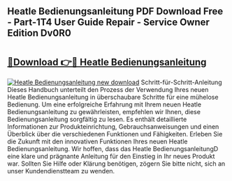 ## Heatle Bedienungsanleitung PDF Download Free - Part-1T4 User Guide Repair - Service Owner Edition Dv0R0

# <h2><a href="http://df313x.blite.top/?on=Heatle+Bedienungsanleitung">🔗Download 👉🔴 Heatle Bedienungsanleitung</a></h2>

[![Heatle Bedienungsanleitung new download](https://i.imgur.com/lujVjoI.png)](http://df313x.blite.top/?on=Heatle+Bedienungsanleitung)
Schritt-für-Schritt-Anleitung Dieses Handbuch unterteilt den Prozess der Verwendung Ihres neuen Heatle Bedienungsanleitung in überschaubare Schritte für eine mühelose Bedienung. Um eine erfolgreiche Erfahrung mit Ihrem neuen Heatle Bedienungsanleitung zu gewährleisten, empfehlen wir Ihnen, diese Bedienungsanleitung sorgfältig zu lesen. Es enthält detaillierte Informationen zur Produkteinrichtung, Gebrauchsanweisungen und einen Überblick über die verschiedenen Funktionen und Fähigkeiten. Erleben Sie die Zukunft mit den innovativen Funktionen Ihres neuen Heatle Bedienungsanleitung. Wir hoffen, dass das Heatle BedienungsanleitungD eine klare und prägnante Anleitung für den Einstieg in Ihr neues Produkt war. Sollten Sie Hilfe oder Klärung benötigen, zögern Sie bitte nicht, sich an unser Kundendienstteam zu wenden.
